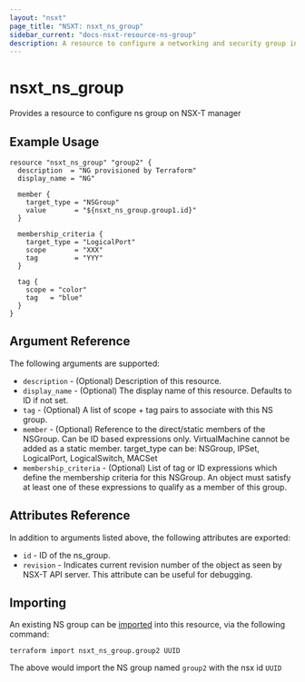 ```yaml
---
layout: "nsxt"
page_title: "NSXT: nsxt_ns_group"
sidebar_current: "docs-nsxt-resource-ns-group"
description: A resource to configure a networking and security group in NSX.
---
```


# nsxt_ns_group

Provides a resource to configure ns group on NSX-T manager

## Example Usage

```hcl
resource "nsxt_ns_group" "group2" {
  description  = "NG provisioned by Terraform"
  display_name = "NG"

  member {
    target_type = "NSGroup"
    value       = "${nsxt_ns_group.group1.id}"
  }

  membership_criteria {
    target_type = "LogicalPort"
    scope       = "XXX"
    tag         = "YYY"
  }

  tag {
    scope = "color"
    tag   = "blue"
  }
}
```

## Argument Reference

The following arguments are supported:

* `description` - (Optional) Description of this resource.
* `display_name` - (Optional) The display name of this resource. Defaults to ID if not set.
* `tag` - (Optional) A list of scope + tag pairs to associate with this NS group.
* `member` - (Optional) Reference to the direct/static members of the NSGroup. Can be ID based expressions only. VirtualMachine cannot be added as a static member. target_type can be: NSGroup, IPSet, LogicalPort, LogicalSwitch, MACSet
* `membership_criteria` - (Optional) List of tag or ID expressions which define the membership criteria for this NSGroup. An object must satisfy at least one of these expressions to qualify as a member of this group.


## Attributes Reference

In addition to arguments listed above, the following attributes are exported:

* `id` - ID of the ns_group.
* `revision` - Indicates current revision number of the object as seen by NSX-T API server. This attribute can be useful for debugging.

## Importing

An existing NS group can be [imported][docs-import] into this resource, via the following command:

[docs-import]: /docs/import/index.html

```
terraform import nsxt_ns_group.group2 UUID
```

The above would import the NS group named `group2` with the nsx id `UUID`
